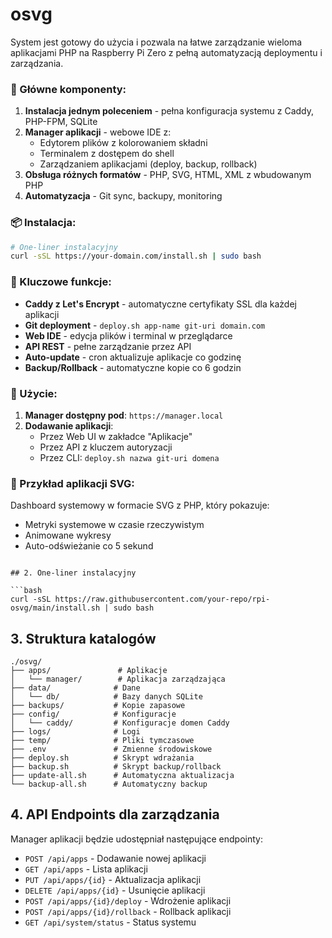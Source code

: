 # osvg

System jest gotowy do użycia i pozwala na łatwe zarządzanie wieloma aplikacjami PHP na Raspberry Pi Zero z pełną automatyzacją deploymentu i zarządzania.


### 🚀 Główne komponenty:

1. **Instalacja jednym poleceniem** - pełna konfiguracja systemu z Caddy, PHP-FPM, SQLite
2. **Manager aplikacji** - webowe IDE z:
    - Edytorem plików z kolorowaniem składni
    - Terminalem z dostępem do shell
    - Zarządzaniem aplikacjami (deploy, backup, rollback)
3. **Obsługa różnych formatów** - PHP, SVG, HTML, XML z wbudowanym PHP
4. **Automatyzacja** - Git sync, backupy, monitoring

### 📦 Instalacja:

```bash
# One-liner instalacyjny
curl -sSL https://your-domain.com/install.sh | sudo bash
```

### 🔧 Kluczowe funkcje:

- **Caddy z Let's Encrypt** - automatyczne certyfikaty SSL dla każdej aplikacji
- **Git deployment** - `deploy.sh app-name git-uri domain.com`
- **Web IDE** - edycja plików i terminal w przeglądarce
- **API REST** - pełne zarządzanie przez API
- **Auto-update** - cron aktualizuje aplikacje co godzinę
- **Backup/Rollback** - automatyczne kopie co 6 godzin

### 📱 Użycie:

1. **Manager dostępny pod**: `https://manager.local`
2. **Dodawanie aplikacji**:
    - Przez Web UI w zakładce "Aplikacje"
    - Przez API z kluczem autoryzacji
    - Przez CLI: `deploy.sh nazwa git-uri domena`

### 🎯 Przykład aplikacji SVG:

Dashboard systemowy w formacie SVG z PHP, który pokazuje:
- Metryki systemowe w czasie rzeczywistym
- Animowane wykresy
- Auto-odświeżanie co 5 sekund

```

## 2. One-liner instalacyjny

```bash
curl -sSL https://raw.githubusercontent.com/your-repo/rpi-osvg/main/install.sh | sudo bash
```

## 3. Struktura katalogów

```
./osvg/
├── apps/               # Aplikacje
│   └── manager/        # Aplikacja zarządzająca
├── data/              # Dane
│   └── db/            # Bazy danych SQLite
├── backups/           # Kopie zapasowe
├── config/            # Konfiguracje
│   └── caddy/         # Konfiguracje domen Caddy
├── logs/              # Logi
├── temp/              # Pliki tymczasowe
├── .env               # Zmienne środowiskowe
├── deploy.sh          # Skrypt wdrażania
├── backup.sh          # Skrypt backup/rollback
├── update-all.sh      # Automatyczna aktualizacja
└── backup-all.sh      # Automatyczny backup
```

## 4. API Endpoints dla zarządzania

Manager aplikacji będzie udostępniał następujące endpointy:

- `POST /api/apps` - Dodawanie nowej aplikacji
- `GET /api/apps` - Lista aplikacji
- `PUT /api/apps/{id}` - Aktualizacja aplikacji
- `DELETE /api/apps/{id}` - Usunięcie aplikacji
- `POST /api/apps/{id}/deploy` - Wdrożenie aplikacji
- `POST /api/apps/{id}/rollback` - Rollback aplikacji
- `GET /api/system/status` - Status systemu